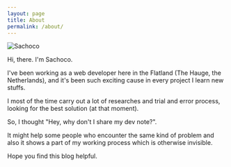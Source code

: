 ```yaml
---
layout: page
title: About
permalink: /about/
---
```

![Sachoco](https://graph.facebook.com/satoshi.shiraishi.39/picture)

Hi, there. I'm Sachoco.

I've been working as a web developer here in the Flatland (The Hauge, the Netherlands), and it's been such exciting cause in every project I learn new stuffs.

I most of the time carry out a lot of researches and trial and error process, looking for the best solution (at that moment).

So, I thought "Hey, why don't I share my dev note?".

It might help some people who encounter the same kind of problem and also it shows a part of my working process which is otherwise invisible. 

Hope you find this blog helpful.